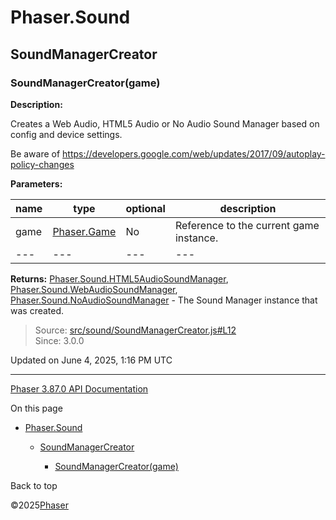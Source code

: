 # Phaser.Sound

## SoundManagerCreator

### <static> SoundManagerCreator(game)

**Description:**

Creates a Web Audio, HTML5 Audio or No Audio Sound Manager based on config and device settings.

Be aware of <https://developers.google.com/web/updates/2017/09/autoplay-policy-changes>

**Parameters:**

| name | type | optional | description |
| --- | --- | --- | --- |
| game | [Phaser.Game](../class/game.md) | No | Reference to the current game instance. |
| --- | --- | --- | --- |

**Returns:** [Phaser.Sound.HTML5AudioSoundManager](../class/sound-html5audiosoundmanager.md), [Phaser.Sound.WebAudioSoundManager](../class/sound-webaudiosoundmanager.md), [Phaser.Sound.NoAudioSoundManager](../class/sound-noaudiosoundmanager.md) - The Sound Manager instance that was created.

> Source: [src/sound/SoundManagerCreator.js#L12](https://github.com/phaserjs/phaser/blob/v3.87.0/src/sound/SoundManagerCreator.js#L12)  
> Since: 3.0.0

Updated on June 4, 2025, 1:16 PM UTC

---

[Phaser 3.87.0 API Documentation](../../index.md)

On this page

* [Phaser.Sound](#phasersound)

  + [SoundManagerCreator](#soundmanagercreator)

    - [<static> SoundManagerCreator(game)](#static-soundmanagercreatorgame)

Back to top

©2025[Phaser](https://docs.phaser.io)